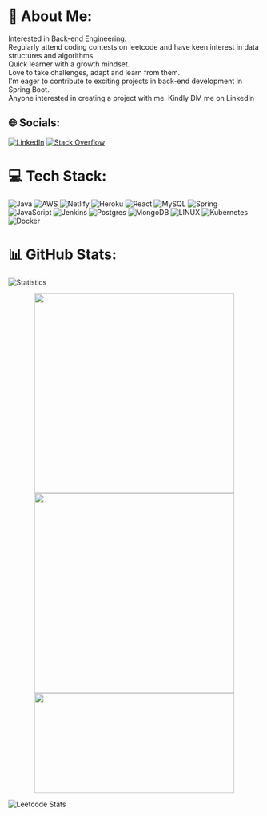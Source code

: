 # 💫 About Me:
Interested in Back-end Engineering. <br>
Regularly attend coding contests on leetcode and have keen interest in data structures and algorithms.  <br> 
Quick learner with a growth mindset. <br>
Love to take challenges, adapt and learn from them. <br>
I'm eager to contribute to exciting projects in back-end development in Spring Boot. <br> Anyone interested in creating a project with me. Kindly DM me on LinkedIn<br>



## 🌐 Socials:
[![LinkedIn](https://img.shields.io/badge/LinkedIn-%230077B5.svg?logo=linkedin&logoColor=white)](www.linkedin.com/in/santhosh-puvaneswaran/) [![Stack Overflow](https://img.shields.io/badge/-Stackoverflow-FE7A16?logo=stack-overflow&logoColor=white)](wwww.stackoverflow.com/users/14257577/santhosh-puvaneswaran) 

# 💻 Tech Stack:
![Java](https://img.shields.io/badge/java-%23ED8B00.svg?style=flat&logo=java&logoColor=white) ![AWS](https://img.shields.io/badge/AWS-%23FF9900.svg?style=flat&logo=amazon-aws&logoColor=white) ![Netlify](https://img.shields.io/badge/netlify-%23000000.svg?style=flat&logo=netlify&logoColor=#00C7B7) ![Heroku](https://img.shields.io/badge/heroku-%23430098.svg?style=flat&logo=heroku&logoColor=white) ![React](https://img.shields.io/badge/react-%2320232a.svg?style=flat&logo=react&logoColor=%2361DAFB) ![MySQL](https://img.shields.io/badge/mysql-%2300f.svg?style=flat&logo=mysql&logoColor=white) ![Spring](https://img.shields.io/badge/spring-%236DB33F.svg?style=flat&logo=spring&logoColor=white) ![JavaScript](https://img.shields.io/badge/javascript-%23323330.svg?style=flat&logo=javascript&logoColor=%23F7DF1E) ![Jenkins](https://img.shields.io/badge/jenkins-%232C5263.svg?style=flat&logo=jenkins&logoColor=white) ![Postgres](https://img.shields.io/badge/postgres-%23316192.svg?style=flat&logo=postgresql&logoColor=white) ![MongoDB](https://img.shields.io/badge/MongoDB-%234ea94b.svg?style=flat&logo=mongodb&logoColor=white) ![LINUX](https://img.shields.io/badge/Linux-FCC624?style=flat&logo=linux&logoColor=black) ![Kubernetes](https://img.shields.io/badge/kubernetes-%23326ce5.svg?style=flat&logo=kubernetes&logoColor=white) ![Docker](https://img.shields.io/badge/docker-%230db7ed.svg?style=flat&logo=docker&logoColor=white)
# 📊 GitHub Stats:
<!--
![](https://github-readme-stats.vercel.app/api?username=sandyhandle&theme=default&hide_border=false&include_all_commits=false&count_private=false)<br/>
![](https://github-readme-streak-stats.herokuapp.com/?user=sandyhandle&theme=default&hide_border=false)<br/>
![](https://github-readme-stats.vercel.app/api/top-langs/?username=sandyhandle&theme=default&hide_border=false&include_all_commits=false&count_private=false&layout=compact)
  <img src = "https://leetcard.jacoblin.cool/sandyhandle?theme=light&font=Blinker" width = 400>
-->

![Statistics](https://github-profile-summary-cards.vercel.app/api/cards/profile-details?username=sandyhandle)
<p align = "center">
  <img src = "https://github-readme-stats.vercel.app/api?username=sandyhandle&theme=default&hide_border=false&include_all_commits=false&count_private=false" width = 400>
  <img src = "https://github-readme-streak-stats.herokuapp.com/?user=sandyhandle&theme=default&hide_border=false" width = 400>
  <img src = "https://github-readme-stats.vercel.app/api/top-langs/?username=sandyhandle&theme=default&hide_border=false&include_all_commits=false&count_private=false&layout=compact" width = 400 height=200>

</p>


![Leetcode Stats](https://leetcard.jacoblin.cool/sandyhandle?theme=light&font=Blinker)
